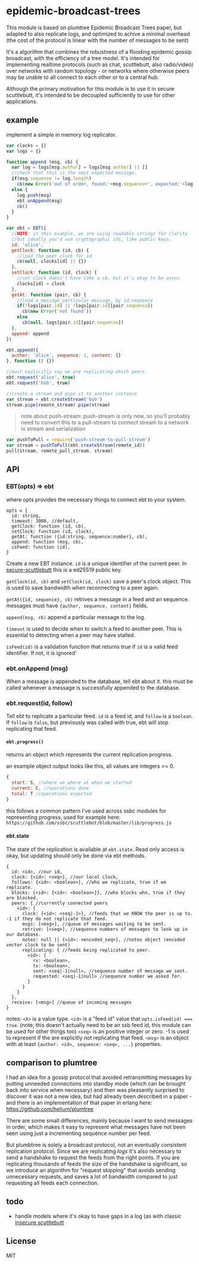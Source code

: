 # epidemic-broadcast-trees

This module is based on plumtree Epidemic Broadcast Trees paper,
but adapted to also replicate logs, and optimized to achive a minimal
overhead (the cost of the protocol is linear with the number of messages to be sent)

It's a algorithm that combines the robustness of a flooding epidemic gossip broadcast,
with the efficiency of a tree model. It's intended for implementing realtime protocols
(such as chat, scuttlebutt, also radio/video) over networks with random topology -
or networks where otherwise peers may be unable to all connect to each other or to a central hub.

Although the primary motivation for this module is to use it in secure scuttlebutt,
it's intended to be decoupled sufficiently to use for other applications.

## example

implement a simple in memory log replicator.

``` js
var clocks = {}
var logs = {}

function append (msg, cb) {
  var log = logs[msg.author] = logs[msg.author] || []
  //check that this is the next expected message.
  if(msg.sequence != log.length)
    cb(new Error('out of order, found:'+msg.sequence+', expected:'+log.length))
  else {
    log.push(msg)
    ebt.onAppend(msg)
    cb()
  }
}

var ebt = EBT({
  //NOTE: in this example, we are using readable strings for clarity
  //but ideally you'd use cryptographic ids, like public keys.
  id: 'alice',
  getClock: function (id, cb) {
    //load the peer clock for id.
    cb(null, clocks[id] || {})
  },
  setClock: function (id, clock) {
    //set clock doesn't have take a cb, but it's okay to be async.
    clocks[id] = clock
  },
  getAt: function (pair, cb) {
    //load a message particular message, by id:sequence
    if(!logs[pair.id] || !logs[pair.id][pair.sequence])
      cb(new Error('not found'))
    else
      cb(null, logs[pair.id][pair.sequence])
  },
  append: append
})

ebt.append({
  author: 'alice', sequence: 1, content: {}
}, function () {})

//must explicitly say we are replicating which peers.
ebt.request('alice', true)
ebt.request('bob', true)

//create a stream and pipe it to another instance
var stream = ebt.createStream('bob')
stream.pipe(remote_stream).pipe(stream)
```

> note about push-stream: push-stream is only new, so you'll probably
  need to convert this to a pull-stream to connect stream to a network
  io stream and serialization

``` js
var pushToPull = require('push-stream-to-pull-stream')
var stream = pushToPull(ebt.createStream(remote_id))
pull(stream, remote_pull_stream, stream)
```


## API

### EBT(opts) => ebt

where opts provides the necessary things to connect ebt
to your system.

```
opts = {
  id: string,
  timeout: 3000, //default,
  getClock: function (id, cb),
  setClock: function (id, clock),
  getAt: function ({id:string, sequence:number}, cb),
  append: function (msg, cb),
  isFeed: function (id),
}
```

Create a new EBT instance. `id` is a unique identifier of the current peer.
In [secure-scuttlebutt](https://scuttlebutt.nz) this is a ed25519 public key.

`getClock(id, cb)` and `setClock(id, clock)` save a peer's clock object.
This is used to save bandwidth when reconnecting to a peer again.

`getAt({id, sequence}, cb)` retrives a message in a feed and an sequence.
messages must have `{author, sequence, content}` fields.

`append(msg, cb)` append a particular message to the log.

`timeout` is used to decide when to switch a feed to another peer.
This is essential to detecting when a peer may have stalled.

`isFeed(id)` is a validation function that returns true if `id`
is a valid feed identifier. If not, it is ignored'

### ebt.onAppend (msg)

When a message is appended to the database, tell ebt about it.
this must be called whenever a message is successfully appended to the database.

### ebt.request(id, follow)

Tell ebt to replicate a particular feed. `id` is a feed id, and `follow` is a `boolean`.
If `follow` is `false`, but previously was called with true, ebt will stop replicating
that feed.

#### `ebt.progress()`

returns an object which represents the current replication progress.

an example object output looks like this, all values are integers >= 0.

``` js
{
  start: S, //where we where at when we started
  current: C, //operations done
  total: T //operations expected
}
```

this follows a common pattern I've used across ssbc modules for representing progress,
used for example here: `https://github.com/ssbc/scuttlebot/blob/master/lib/progress.js`


#### ebt.state

The state of the replication is available at `ebt.state`.
Read only access is okay, but updating should only be done via ebt methods.

```
{
  id: <id>, //our id,
  clock: {<id>: <seq>}, //our local clock,
  follows: {<id>: <boolean>}, //who we replicate, true if we replicate.
  blocks: {<id>: {<id>: <boolean>}}, //who blocks who, true if they are blocked.
  peers: { //currently connected peers
    <id>: {
      clock: {<id>: <seq|-1>}, //feeds that we KNOW the peer is up to. -1 if they do not replicate that feed.
      msgs: [<msg>], //queue of messages waiting to be sent.
      retrive: [<seq>], //sequence numbers of messages to look up in our database.
      notes: null || {<id>: <encoded_seq>}, //notes object (encoded vector clock to be sent)
      replicating: { //feeds being replicated to peer.
        <id>: {
          rx: <boolean>,
          tx: <boolean>,
          sent: <seq|-1|null>, //sequence number of message we sent.
          requested: <seq|-1|null> //sequence number we asked for.
        }
      }
    }
  },
  receive: [<msg>] //queue of incoming messages
}
```

notes: `<X>` is a value type.
`<id>` is a "feed id" value that `opts.isFeed(id) === true`.
(note, this doesn't actually need to be an ssb feed id, this module can be used for other things too)
`<seq>` is an positive integer or zero. -1 is used to represent if the are explicitly not replicating that feed.
`<msg>` is an object with at least `{author: <id>, sequence: <seq>, ...}` properties.

## comparison to plumtree

I had an idea for a gossip protocol that avoided retransmitting messages by putting
unneeded connections into standby mode (which can be brought back into service when necessary)
and then was pleasantly surprised to discover it was not a new idea, but had already been described
in a paper - and there is an implementation of that paper in erlang here: https://github.com/helium/plumtree

There are some small differences, mainly because I want to send messages in order, which makes
it easy to represent what messages have not been seen using just a incrementing sequence number per feed.

But plumbtree is solely a broadcast protocol, not an eventually consistent replication protocol.
Since we are replicating _logs_ it's also necessary to send a handshake to request the feeds
from the right points. If you are replicating thousands of feeds the size of the handshake is
significant, so we introduce an algorithm for "request skipping" that avoids sending unnecessary
requests, and saves a lot of bandwidth compared to just requesting all feeds each connection.

## todo

* handle models where it's okay to have gaps in a log (as with classic [insecure scuttlebutt](https://github.com/dominictarr/scuttlebutt)

## License

MIT








